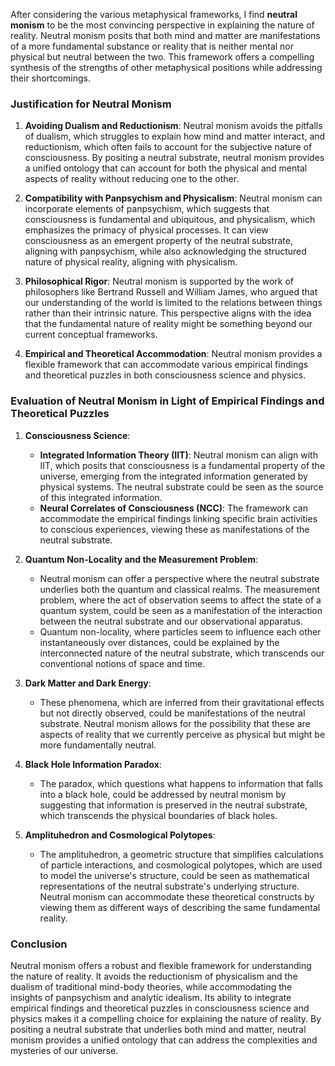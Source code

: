After considering the various metaphysical frameworks, I find **neutral monism** to be the most convincing perspective in explaining the nature of reality. Neutral monism posits that both mind and matter are manifestations of a more fundamental substance or reality that is neither mental nor physical but neutral between the two. This framework offers a compelling synthesis of the strengths of other metaphysical positions while addressing their shortcomings.

### Justification for Neutral Monism

1. **Avoiding Dualism and Reductionism**: Neutral monism avoids the pitfalls of dualism, which struggles to explain how mind and matter interact, and reductionism, which often fails to account for the subjective nature of consciousness. By positing a neutral substrate, neutral monism provides a unified ontology that can account for both the physical and mental aspects of reality without reducing one to the other.

2. **Compatibility with Panpsychism and Physicalism**: Neutral monism can incorporate elements of panpsychism, which suggests that consciousness is fundamental and ubiquitous, and physicalism, which emphasizes the primacy of physical processes. It can view consciousness as an emergent property of the neutral substrate, aligning with panpsychism, while also acknowledging the structured nature of physical reality, aligning with physicalism.

3. **Philosophical Rigor**: Neutral monism is supported by the work of philosophers like Bertrand Russell and William James, who argued that our understanding of the world is limited to the relations between things rather than their intrinsic nature. This perspective aligns with the idea that the fundamental nature of reality might be something beyond our current conceptual frameworks.

4. **Empirical and Theoretical Accommodation**: Neutral monism provides a flexible framework that can accommodate various empirical findings and theoretical puzzles in both consciousness science and physics.

### Evaluation of Neutral Monism in Light of Empirical Findings and Theoretical Puzzles

1. **Consciousness Science**:
   - **Integrated Information Theory (IIT)**: Neutral monism can align with IIT, which posits that consciousness is a fundamental property of the universe, emerging from the integrated information generated by physical systems. The neutral substrate could be seen as the source of this integrated information.
   - **Neural Correlates of Consciousness (NCC)**: The framework can accommodate the empirical findings linking specific brain activities to conscious experiences, viewing these as manifestations of the neutral substrate.

2. **Quantum Non-Locality and the Measurement Problem**:
   - Neutral monism can offer a perspective where the neutral substrate underlies both the quantum and classical realms. The measurement problem, where the act of observation seems to affect the state of a quantum system, could be seen as a manifestation of the interaction between the neutral substrate and our observational apparatus.
   - Quantum non-locality, where particles seem to influence each other instantaneously over distances, could be explained by the interconnected nature of the neutral substrate, which transcends our conventional notions of space and time.

3. **Dark Matter and Dark Energy**:
   - These phenomena, which are inferred from their gravitational effects but not directly observed, could be manifestations of the neutral substrate. Neutral monism allows for the possibility that these are aspects of reality that we currently perceive as physical but might be more fundamentally neutral.

4. **Black Hole Information Paradox**:
   - The paradox, which questions what happens to information that falls into a black hole, could be addressed by neutral monism by suggesting that information is preserved in the neutral substrate, which transcends the physical boundaries of black holes.

5. **Amplituhedron and Cosmological Polytopes**:
   - The amplituhedron, a geometric structure that simplifies calculations of particle interactions, and cosmological polytopes, which are used to model the universe's structure, could be seen as mathematical representations of the neutral substrate's underlying structure. Neutral monism can accommodate these theoretical constructs by viewing them as different ways of describing the same fundamental reality.

### Conclusion

Neutral monism offers a robust and flexible framework for understanding the nature of reality. It avoids the reductionism of physicalism and the dualism of traditional mind-body theories, while accommodating the insights of panpsychism and analytic idealism. Its ability to integrate empirical findings and theoretical puzzles in consciousness science and physics makes it a compelling choice for explaining the nature of reality. By positing a neutral substrate that underlies both mind and matter, neutral monism provides a unified ontology that can address the complexities and mysteries of our universe.